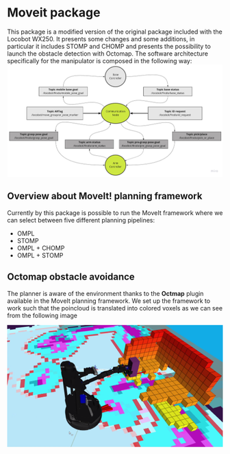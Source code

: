 # Moveit package

This package is a modified version of the original package included with the Locobot WX250. It presents some changes and some additions, in particular it includes STOMP and CHOMP and presents the possibility to launch the obstacle detection with Octomap. The software architecture specifically for the manipulator is composed in the following way:
![Arm controller software structure](/Media/arm_comm.jpg "Arm controller software structure")

## Overview about MoveIt! planning framework

Currently by this package is possible to run the MoveIt framework where we can select between five different planning pipelines:

- OMPL
- STOMP
- OMPL + CHOMP
- OMPL + STOMP

## Octomap obstacle avoidance

The planner is aware of the environment thanks to the **Octmap** plugin available in the MoveIt planning framework. We set up the framework to work such that the poincloud is translated into colored voxels as we can see from the following image

![Example how what is possible to detect with Octomap](/Media/retraction_real.png "Example how what is possible to detect with Octomap")




